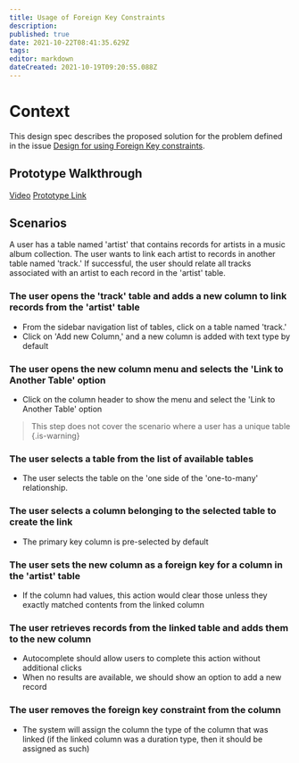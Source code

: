 ```yaml
---
title: Usage of Foreign Key Constraints
description: 
published: true
date: 2021-10-22T08:41:35.629Z
tags: 
editor: markdown
dateCreated: 2021-10-19T09:20:55.088Z
---
```


# Context
This design spec describes the proposed solution for the problem defined in the issue [Design for using Foreign Key constraints](https://github.com/centerofci/mathesar/issues/243).

## Prototype Walkthrough
[Video](https://www.loom.com/share/20880a748ec24a588b9b568c5e0f70ba)
[Prototype Link](https://mathesar-prototype.netlify.app/)

## Scenarios
A user has a table named 'artist' that contains records for artists in a music album collection. The user wants to link each artist to records in another table named 'track.' If successful, the user should relate all tracks associated with an artist to each record in the 'artist' table.

### The user opens the 'track' table and adds a new column to link records from the 'artist' table
- From the sidebar navigation list of tables, click on a table named 'track.'
- Click on 'Add new Column,' and a new column is added with text type by default
### The user opens the new column menu and selects the 'Link to Another Table' option
- Click on the column header to show the menu and select the 'Link to Another Table' option

> This step does not cover the scenario where a user has a unique table
{.is-warning}


### The user selects a table from the list of available tables
- The user selects the table on the 'one side of the 'one-to-many' relationship.

### The user selects a column belonging to the selected table to create the link
- The primary key column is pre-selected by default
### The user sets the new column as a foreign key for a column in the 'artist' table
- If the column had values, this action would clear those unless they exactly matched contents from the linked column
### The user retrieves records from the linked table and adds them to the new column
- Autocomplete should allow users to complete this action without additional clicks
- When no results are available, we should show an option to add a new record
### The user removes the foreign key constraint from the column
- The system will assign the column the type of the column that was linked (if the linked column was a duration type, then it should be assigned as such)